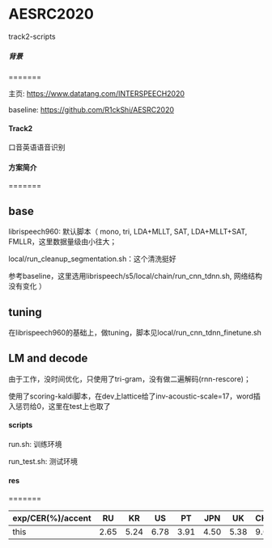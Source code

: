 # AESRC2020

track2-scripts

##### 背景
=======

主页: https://www.datatang.com/INTERSPEECH2020

baseline:  https://github.com/R1ckShi/AESRC2020

####  Track2

口音英语语音识别

####  方案简介
=======

base
----
librispeech960: 默认脚本（
mono, tri, LDA+MLLT, SAT, LDA+MLLT+SAT, FMLLR，这里数据量级由小往大；

local/run_cleanup_segmentation.sh：这个清洗挺好

参考baseline，这里选用librispeech/s5/local/chain/run_cnn_tdnn.sh, 网络结构没有变化
）

tuning
---
在librispeech960的基础上，做tuning，脚本见local/run_cnn_tdnn_finetune.sh

LM and decode
---
由于工作，没时间优化，只使用了tri-gram，没有做二遍解码(rnn-rescore)；

使用了scoring-kaldi脚本，在dev上lattice给了inv-acoustic-scale=17，word插入惩罚给0，这里在test上也取了

#### scripts

run.sh: 训练环境

run_test.sh: 测试环境

#### res
=======

| exp/CER(%)/accent| RU   | KR   | US   | PT   | JPN  | UK   | CHN  | IND  | AVE  |
| -------- | -- |---- | ---- | ---- | ---- | ---- | ---- | ---- | ---- |
| this  | 2.65 | 5.24 | 6.78 | 3.91 | 4.50 | 5.38 | 9.07 | 6.04 | 5.46 |


